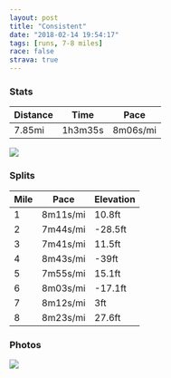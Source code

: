 ```yaml
---
layout: post
title: "Consistent"
date: "2018-02-14 19:54:17"
tags: [runs, 7-8 miles]
race: false
strava: true
---
```


### Stats

| Distance | Time | Pace |
|----------|------|------|
|7.85mi|1h3m35s|8m06s/mi|

<img src='https://maps.googleapis.com/maps/api/staticmap?maptype=roadmap&path=enc:m{hwFbocbMCgAsMtAwH`M{`@v{@_AdHkIjKie@fgAyIlMyWpl@mYblA_Cx@eJf_@c^deBh@VhMyo@xBwH|@TgCaBEiEua@oK_t@oHiNpLuUdEkGdQi@jEbEpDqD|LbNfHeAhE|EjDm@nD&key=AIzaSyC1MId7bFpkLXNAaYhBSTb8jLyiSqzbDtM&size=800x800&markers=color:yellow|label:S|40.68295,-73.9149&markers=color:green|label:F|40.733650000000004,-73.98597000000001'>

### Splits

| Mile | Pace | Elevation |
|------|------|-----------|
|1|8m11s/mi|10.8ft|
|2|7m44s/mi|-28.5ft|
|3|7m41s/mi|11.5ft|
|4|8m43s/mi|-39ft|
|5|7m55s/mi|15.1ft|
|6|8m03s/mi|-17.1ft|
|7|8m12s/mi|3ft|
|8|8m23s/mi|27.6ft|

### Photos
<img src='https://dgtzuqphqg23d.cloudfront.net/Mx3if1M_1qU7wDwlFxbWHj4IY-RurK3574zrcfUlQAY-577x768.jpg'>
